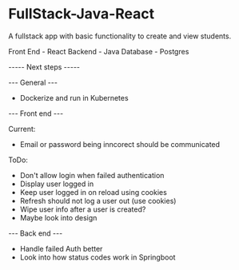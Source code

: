 # FullStack-Java-React

A fullstack app with basic functionality to create and view students.

Front End - React
Backend - Java
Database - Postgres

----- Next steps -----

--- General ---

- Dockerize and run in Kubernetes

--- Front end ---

Current:
- Email or password being inncorect should be communicated

ToDo:
- Don't allow login when failed authentication
- Display user logged in
- Keep user logged in on reload using cookies
- Refresh should not log a user out (use cookies)
- Wipe user info after a user is created?
- Maybe look into design

--- Back end ---

- Handle failed Auth better
- Look into how status codes work in Springboot

